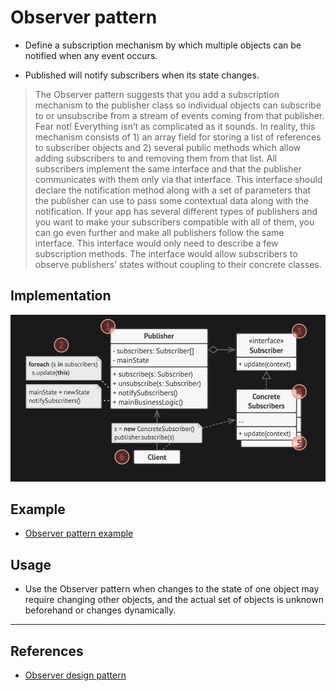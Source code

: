 # Observer pattern

- Define a subscription mechanism by which multiple objects can be notified when any event occurs.

- Published will notify subscribers when its state changes.

> The Observer pattern suggests that you add a subscription mechanism to the publisher class so individual objects can subscribe to or unsubscribe from a stream of events coming from that publisher. Fear not! Everything isn’t as complicated as it sounds. In reality, this mechanism consists of 1) an array field for storing a list of references to subscriber objects and 2) several public methods which allow adding subscribers to and removing them from that list.
> All subscribers implement the same interface and that the publisher communicates with them only via that interface. This interface should declare the notification method along with a set of parameters that the publisher can use to pass some contextual data along with the notification.
> If your app has several different types of publishers and you want to make your subscribers compatible with all of them, you can go even further and make all publishers follow the same interface. This interface would only need to describe a few subscription methods. The interface would allow subscribers to observe publishers’ states without coupling to their concrete classes.

## Implementation

![Observer pattern](observer_pattern.png)

## Example

- [Observer pattern example](https://github.com/faif/python-patterns/blob/master/patterns/behavioral/observer.py)

## Usage

- Use the Observer pattern when changes to the state of one object may require changing other objects, and the actual set of objects is unknown beforehand or changes dynamically.

---

## References

- [Observer design pattern](https://refactoring.guru/design-patterns/observer)

